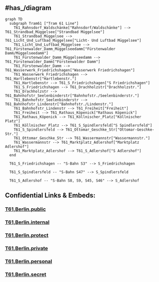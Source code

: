 
## #has_/diagram 


```mermaid
graph TD
  subgraph Tram61 ["Tram 61 Line"]
    T61_Rahnsdorf_Waldschänke["Rahnsdorf/Waldschänke"] --> T61_Strandbad_Müggelsee["Strandbad Müggelsee"]
    T61_Strandbad_Müggelsee --> T61_Licht_Und_Luftbad_Müggelsee["Licht- Und Luftbad Müggelsee"]
    T61_Licht_Und_Luftbad_Müggelsee --> T61_Fürstenwalder_Damm_Müggelseedamm["Fürstenwalder Damm/Müggelseedamm"]
    T61_Fürstenwalder_Damm_Müggelseedamm --> T61_Fürstenwalder_Damm["Fürstenwalder Damm"]
    T61_Fürstenwalder_Damm --> T61_Wasserwerk_Friedrichshagen["Wasserwerk Friedrichshagen"]
    T61_Wasserwerk_Friedrichshagen --> T61_Hartlebenstr["Hartlebenstr."]
    T61_Hartlebenstr --> T61_S_Friedrichshagen["S Friedrichshagen"]
    T61_S_Friedrichshagen --> T61_Drachholzstr["Drachholzstr."]
    T61_Drachholzstr --> T61_Bahnhofstr_Seelenbinderstr["Bahnhofstr./Seelenbinderstr."]
    T61_Bahnhofstr_Seelenbinderstr --> T61_Bahnhofstr_Lindenstr["Bahnhofstr./Lindenstr."]
    T61_Bahnhofstr_Lindenstr --> T61_Freiheit["Freiheit"]
    T61_Freiheit --> T61_Rathaus_Köpenick["Rathaus Köpenick"]
    T61_Rathaus_Köpenick --> T61_Köllnischer_Platz["Köllnischer Platz"]
    T61_Köllnischer_Platz --> T61_S_Spindlersfeld["S Spindlersfeld"]
    T61_S_Spindlersfeld --> T61_Ottomar_Geschke_Str["Ottomar-Geschke-Str."]
    T61_Ottomar_Geschke_Str --> T61_Wassermannstr["Wassermannstr."]
    T61_Wassermannstr --> T61_Marktplatz_Adlershof["Marktplatz Adlershof"]
    T61_Marktplatz_Adlershof --> T61_S_Adlershof["S Adlershof"]
  end

  T61_S_Friedrichshagen -- "S-Bahn S3" --> S_Friedrichshagen

  T61_S_Spindlersfeld -- "S-Bahn S47" --> S_Spindlersfeld

  T61_S_Adlershof -- "S-Bahn S8, S9, S45, S46" --> S_Adlershof

```




## Confidential Links & Embeds: 

### [T61,Berlin.public](/_public/\Earth\Continent\Europe\Europe~Central\Germany\Germany~West\State~Berlin\cities~Berlin\cities~Berlin\Berlin-city\Tram,BerlinT61,Berlin.public.md) 

### [T61,Berlin.internal](/_internal/\Earth\Continent\Europe\Europe~Central\Germany\Germany~West\State~Berlin\cities~Berlin\cities~Berlin\Berlin-city\Tram,BerlinT61,Berlin.internal.md) 

### [T61,Berlin.protect](/_protect/\Earth\Continent\Europe\Europe~Central\Germany\Germany~West\State~Berlin\cities~Berlin\cities~Berlin\Berlin-city\Tram,BerlinT61,Berlin.protect.md) 

### [T61,Berlin.private](/_private/\Earth\Continent\Europe\Europe~Central\Germany\Germany~West\State~Berlin\cities~Berlin\cities~Berlin\Berlin-city\Tram,BerlinT61,Berlin.private.md) 

### [T61,Berlin.personal](/_personal/\Earth\Continent\Europe\Europe~Central\Germany\Germany~West\State~Berlin\cities~Berlin\cities~Berlin\Berlin-city\Tram,BerlinT61,Berlin.personal.md) 

### [T61,Berlin.secret](/_secret/\Earth\Continent\Europe\Europe~Central\Germany\Germany~West\State~Berlin\cities~Berlin\cities~Berlin\Berlin-city\Tram,BerlinT61,Berlin.secret.md)

